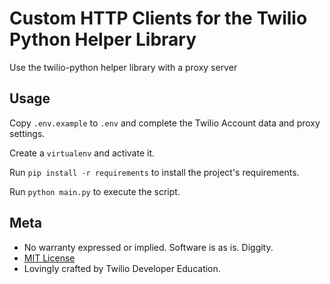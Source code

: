 # Custom HTTP Clients for the Twilio Python Helper Library

Use the twilio-python helper library with a proxy server

## Usage

Copy `.env.example` to `.env` and complete the Twilio Account data and proxy settings.

Create a `virtualenv` and activate it.

Run `pip install -r requirements` to install the project's requirements.

Run `python main.py` to execute the script.

## Meta

* No warranty expressed or implied. Software is as is. Diggity.
* [MIT License](http://www.opensource.org/licenses/mit-license.html)
* Lovingly crafted by Twilio Developer Education.
